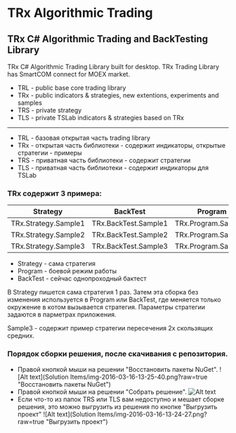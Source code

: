 ﻿# TRx Algorithmic Trading
## TRx C# Algorithmic Trading and BackTesting Library
TRx C# Algorithmic Trading Library built for desktop.
TRx Trading Library has SmartCOM connect for MOEX market. 

-	TRL - public base core trading library
-	TRx - public indicators & strategies, new extentions, experiments and samples
-	TRS - private strategy
-	TLS - private TSLab indicators & strategies based on TRx

------

-	TRL - базовая открытая часть trading library
-	TRx - открытая часть библиотеки - содержит индикаторы, открытые стратегии - примеры
-	TRS - приватная часть библиотеки - содержит стратегии
-	TLS - приватная часть библиотеки - содержит индикаторы для TSLab

### TRx содержит 3 примера:

| Strategy | BackTest | Program |
| ------------ | ------------- | ------------- |
| TRx.Strategy.Sample1 | TRx.BackTest.Sample1 | TRx.Program.Sample1 |
| TRx.Strategy.Sample2 | TRx.BackTest.Sample2 | TRx.Program.Sample2 |
| TRx.Strategy.Sample3 | TRx.BackTest.Sample3 | TRx.Program.Sample3 |

-	Strategy - сама стратегия
-	Program - боевой режим работы
-	BackTest - сейчас однопроходный бактест

В Strategy пишется сама стратегия 1 раз. 
Затем эта сборка без изменения используется в Program или BackTest,
где меняется только окружение в котом вызывается стратегия.
Параметры стратегии задаются в парметрах приложения.

Sample3 - содержит пример стратегии пересечения 2х скользящих средних.

### Порядок сборки решения, после скачивания с репозитория.
-	Правой кнопкой мыши на решении "Восстановить пакеты NuGet".
![Alt text](Solution Items/img-2016-03-16-13-25-40.png?raw=true "Восстановить пакеты NuGet")
-	Правой кнопкой мыши на решении "Собрать решение".
![Alt text](https://github.com/wouldyougo/TRx/blob/master/Solution%20Items/img-2016-03-16-13-26-16.png "Собрать решение")
-	Если что-то из папок TRS или TLS вам недоступно и мешает сборке решения, это можно выгрузить из решения по кнопке "Выгрузить проект"
![Alt text](Solution Items/img-2016-03-16-13-24-27.png?raw=true "Выгрузить проект")